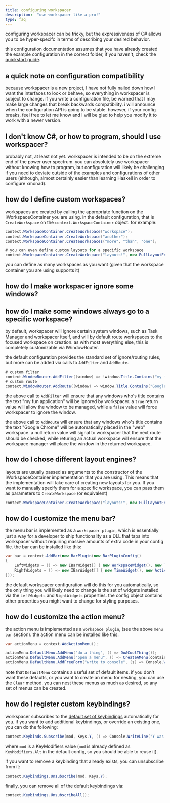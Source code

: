 ```yaml
---
title: configuring workspacer
description:  "use workspacer like a pro!"
type: faq
---
```


configuring workspacer can be tricky, but the expressiveness of C# allows you to be hyper-specifc in terms of describing your desired behavior.

this configuration documentation assumes that you have already created the example configuration in the correct folder, if you haven't, check the [quickstart guide](/quickstart).

## a quick note on configuration compatibility

because workspacer is a new project, I have not fully nailed down how I want the interfaces to look or behave, so everything in workspacer is subject to change. if you write a configuration file, be warned that I may make large changes that break backwards compatibility. i will announce when the configuration API is going to be stable. however, if your config breaks, feel free to let me know and I will be glad to help you modify it to work with a newer version.

## I don't know C#, or how to program, should I use workspacer?

probably not, at least not yet. workspacer is intended to be on the extreme end of the power user spectrum. you can absolutely use workspacer without knowing how to program, but configuration will likely be challenging if you need to deviate outside of the examples and configurations of other users (although, almost certainly easier than learning Haskell in order to configure xmonad).

## how do I define custom workspaces?

workspaces are created by calling the appropriate function on the IWorkspaceContainer you are using. in the default configuration, that is `CreateWorkspace` on the `context.WorkspaceContainer` object. for example:

```csharp
context.WorkspaceContainer.CreateWorkspace("workspace");
context.WorkspaceContainer.CreateWorkspace("another");
context.WorkspaceContainer.CreateWorkspaces("more", "than", "one");

# you can even define custom layouts for a specific workspace
context.WorkspaceContainer.CreateWorkspace("layouts!", new FullLayoutEngine(), new TallLayoutEngine());
```

you can define as many workspaces as you want (given that the workspace container you are using supports it)

## how do I make workspacer ignore some windows?
## how do I make some windows always go to a specific workspace?

by default, workspacer will ignore certain system windows, such as Task Manager and workspacer itself, and will by default route workspaces to the focused workspace on creation. as with most everything else, this is completely customizable via IWindowRouter.

the default configuration provides the standard set of ignore/routing rules, but more can be added via calls to `AddFilter` and `AddRoute`.

```csharp
# custom filter
context.WindowRouter.AddFilter((window) => !window.Title.Contains("my fun application"));
# custom route
context.WindowRouter.AddRoute((window) => window.Title.Contains("Google Chrome") ? context.WorkspaceContainer["web"] : null));
```

the above call to `AddFilter` will ensure that any windows who's title contains the text "my fun application" will be ignored by workspacer. a `true` return value will allow the window to be managed, while a `false` value will force workspacer to ignore the window. 

the above call to `AddRoute` will ensure that any windows who's title contains the text "Google Chrome" will be automatically placed in the "web" workspace. a null return value will signal to workspacer that the next route should be checked, while returing an actual workspace will ensure that the workspace manager will place the window in the returned workspace.

## how do I chose different layout engines? 

layouts are usually passed as arguments to the constructor of the IWorkspaceContainer implementation that you are using. This means that the implementation will take care of creating new layouts for you. If you want to manually specify them for a specific workspace, you can pass them as parameters to `CreateWorkspace` (or equivalent)

```csharp
context.WorkspaceContainer.CreateWorkspace("layouts!", new FullLayoutEngine(), new TallLayoutEngine());
```

## how do I customize the menu bar?

the menu bar is implemented as a `workspacer plugin`, which is essentially just a way for a developer to ship functionality as a DLL that taps into workspacer without requiring massive amounts of extra code in your config file. the bar can be installed like this:

```csharp
var bar = context.AddBar(new BarPlugin(new BarPluginConfig()
{
    LeftWidgets = () => new IBarWidget[] { new WorkspaceWidget(), new TextWidget(": "), new TitleWidget() },
    RightWidgets = () => new IBarWidget[] { new TimeWidget(), new ActiveLayoutWidget() },
}));
```

the default workspacer configuration will do this for you automatically, so the only thing you will likely need to change is the set of widgets installed via the `LeftWidgets` and `RightWidgets` properties. the config object contains other properties you might want to change for styling purposes.

## how do I customize the action menu?

the action menu is implemented as a `workspace plugin`, (see the above `menu bar` section). the action menu can be installed like this:

```csharp
var actionMenu = context.AddActionMenu();

actionMenu.DefaultMenu.AddMenu("do a thing", () => DoACoolThing());
actionMenu.DefaultMenu.AddMenu("open a menu", () => CreateAMenu(container, actionMenu));
actionMenu.DefaultMenu.AddFreeForm("write to console", (s) => Console.WriteLine(s));
```

note that `DefaultMenu` contains a useful set of default items. if you don't want these defaults, or you want to create an menu for nesting, you can use the `Clear` method. you can nest these menus as much as desired, so any set of menus can be created.

## how do I register custom keybindings?

workspacer subscribes to the [default set of keybindings](/keybindings) automatically for you. if you want to add additional keybindings, or override an existing one, you can do the following:

```csharp
context.Keybinds.Subscribe(mod, Keys.Y, () => Console.WriteLine("Y was pressed"))
```

where `mod` is a KeyModifiers value (`mod` is already defined as `KeyModifiers.Alt` in the default config, so you should be able to reuse it).

if you want to remove a keybinding that already exists, you can unsubscribe from it:

```csharp
context.Keybindings.Unsubscribe(mod, Keys.Y);
```

finally, you can remove all of the default keybindings via:

```csharp
context.Keybindings.UnsubscribeAll();
```